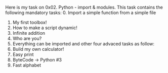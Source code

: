 Here is my task on 0x02. Python - import & modules. This task contains the following mandatory tasks:
0. Import a simple function from a simple file
1. My first toolbox!
2. How to make a script dynamic!
3. Infinite addition
4. Who are you?
5. Everything can be imported
and other four advaced tasks as follow:
6. Build my own calculator!
7. Easy print
8. ByteCode -> Python #3
9. Fast alphabet

